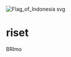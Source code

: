 ![Flag_of_Indonesia svg](https://user-images.githubusercontent.com/130748953/234028700-d3f4ed1c-2f73-4342-b0ee-3a150775ed26.png)
# riset
BRImo
